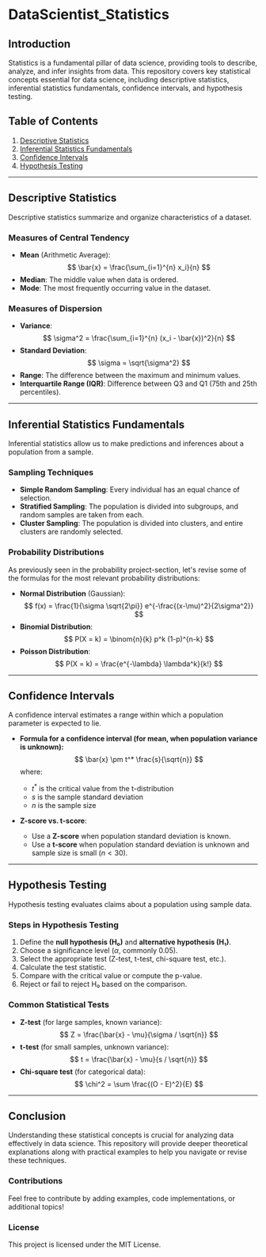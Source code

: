 # DataScientist_Statistics

## Introduction

Statistics is a fundamental pillar of data science, providing tools to describe, analyze, and infer insights from data. This repository covers key statistical concepts essential for data science, including descriptive statistics, inferential statistics fundamentals, confidence intervals, and hypothesis testing.

## Table of Contents

1. [Descriptive Statistics](#descriptive-statistics)
2. [Inferential Statistics Fundamentals](#inferential-statistics-fundamentals)
3. [Confidence Intervals](#confidence-intervals)
4. [Hypothesis Testing](#hypothesis-testing)

---

## Descriptive Statistics

Descriptive statistics summarize and organize characteristics of a dataset.

### Measures of Central Tendency

- **Mean** (Arithmetic Average):
  $$
  \bar{x} = \frac{\sum_{i=1}^{n} x_i}{n}
  $$
- **Median**: The middle value when data is ordered.
- **Mode**: The most frequently occurring value in the dataset.

### Measures of Dispersion

- **Variance**:
  $$
  \sigma^2 = \frac{\sum_{i=1}^{n} (x_i - \bar{x})^2}{n}
  $$
- **Standard Deviation**:
  $$
  \sigma = \sqrt{\sigma^2}
  $$
- **Range**: The difference between the maximum and minimum values.
- **Interquartile Range (IQR)**: Difference between Q3 and Q1 (75th and 25th percentiles).

---

## Inferential Statistics Fundamentals

Inferential statistics allow us to make predictions and inferences about a population from a sample.

### Sampling Techniques

- **Simple Random Sampling**: Every individual has an equal chance of selection.
- **Stratified Sampling**: The population is divided into subgroups, and random samples are taken from each.
- **Cluster Sampling**: The population is divided into clusters, and entire clusters are randomly selected.

### Probability Distributions

As previously seen in the probability project-section, let's revise some of the formulas for the most relevant probability distributions:

- **Normal Distribution** (Gaussian):
  $$
  f(x) = \frac{1}{\sigma \sqrt{2\pi}} e^{-\frac{(x-\mu)^2}{2\sigma^2}}
  $$
- **Binomial Distribution**:
  $$
  P(X = k) = \binom{n}{k} p^k (1-p)^{n-k}
  $$
- **Poisson Distribution**:
  $$
  P(X = k) = \frac{e^{-\lambda} \lambda^k}{k!}
  $$

---

## Confidence Intervals

A confidence interval estimates a range within which a population parameter is expected to lie.

- **Formula for a confidence interval (for mean, when population variance is unknown):**
  $$
  \bar{x} \pm t^* \frac{s}{\sqrt{n}}
  $$
  where:
  - $t^*$ is the critical value from the t-distribution
  - $s$ is the sample standard deviation
  - $n$ is the sample size

- **Z-score vs. t-score**:
  - Use a **Z-score** when population standard deviation is known.
  - Use a **t-score** when population standard deviation is unknown and sample size is small ($n < 30$).

---

## Hypothesis Testing

Hypothesis testing evaluates claims about a population using sample data.

### Steps in Hypothesis Testing

1. Define the **null hypothesis (H₀)** and **alternative hypothesis (H₁)**.
2. Choose a significance level ($\alpha$, commonly 0.05).
3. Select the appropriate test (Z-test, t-test, chi-square test, etc.).
4. Calculate the test statistic.
5. Compare with the critical value or compute the p-value.
6. Reject or fail to reject H₀ based on the comparison.

### Common Statistical Tests

- **Z-test** (for large samples, known variance):
  $$
  Z = \frac{\bar{x} - \mu}{\sigma / \sqrt{n}}
  $$
- **t-test** (for small samples, unknown variance):
  $$
  t = \frac{\bar{x} - \mu}{s / \sqrt{n}}
  $$
- **Chi-square test** (for categorical data):
  $$
  \chi^2 = \sum \frac{(O - E)^2}{E}
  $$

---

## Conclusion

Understanding these statistical concepts is crucial for analyzing data effectively in data science. This repository will provide deeper theoretical explanations along with practical examples to help you navigate or revise these techniques.

### Contributions

Feel free to contribute by adding examples, code implementations, or additional topics!

### License

This project is licensed under the MIT License.
